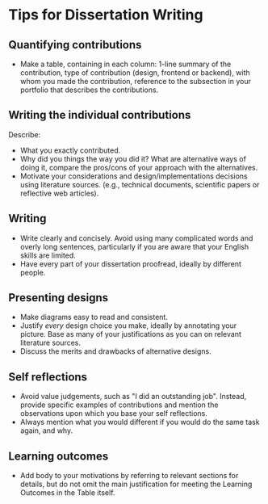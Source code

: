 # Tips for Dissertation Writing

## Quantifying contributions
* Make a table, containing in each column: 1-line summary of the contribution, type of contribution (design, frontend or backend), with whom you made the contribution, reference to the subsection in your portfolio that describes the contributions.

## Writing the individual contributions
Describe:
* What you exactly contributed.
* Why did you things the way you did it? What are alternative ways of doing it, compare the pros/cons of your approach with the alternatives.
* Motivate your considerations and design/implementations decisions using literature sources. (e.g., technical documents, scientific papers or reflective web articles).

## Writing 
* Write clearly and concisely. Avoid using many complicated words and overly long sentences, particularly if you are aware that your English skills are limited.
* Have every part of your dissertation proofread, ideally by different people.

## Presenting designs 
* Make diagrams easy to read and consistent.
* Justify _every_ design choice you make, ideally by annotating your picture. Base as many of your justifications as you can on relevant literature sources.
* Discuss the merits and drawbacks of alternative designs.

## Self reflections
* Avoid value judgements, such as "I did an outstanding job". Instead, provide specific examples of contributions and mention the observations upon which you base your self reflections.
* Always mention what you would different if you would do the same task again, and why.

## Learning outcomes
* Add body to your motivations by referring to relevant sections for details, but do not omit the main justification for meeting the Learning Outcomes in the Table itself.



